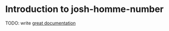 # Introduction to josh-homme-number

TODO: write [great documentation](http://jacobian.org/writing/what-to-write/)
